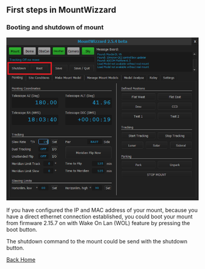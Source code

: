 ## First steps in MountWizzard

### Booting and shutdown of mount



<img src="pics/mainscreen_explain02.png"/>

If you have configured the IP and MAC address of your mount, because you have a direct ethernet
connection established, you could boot your mount from firmware 2.15.7 on with Wake On Lan (WOL)
feature by pressing the boot button.

The shutdown command to the mount could be send with the shutdown button.


[Back Home](home.md)